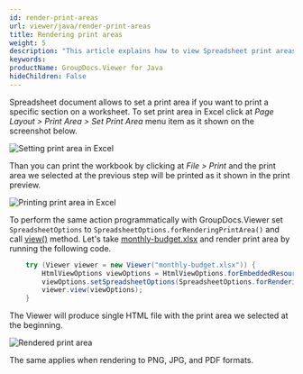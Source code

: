 ```yaml
---
id: render-print-areas
url: viewer/java/render-print-areas
title: Rendering print areas
weight: 5
description: "This article explains how to view Spreadsheet print areas with GroupDocs.Viewer within your Java applications."
keywords: 
productName: GroupDocs.Viewer for Java
hideChildren: False
---
```

Spreadsheet document allows to set a print area if you want to print a specific section on a worksheet. To set print area in Excel click at _Page Layout > Print Area > Set Print Area_ menu item as it shown on the screenshot below.

![Setting print area in Excel](viewer/java/images/render-print-areas/set-print-area-in-excel.png)

Than you can print the workbook by clicking at _File > Print_ and the print area we selected at the previous step will be printed as it shown in the print preview.

![Printing print area in Excel](viewer/java/images/render-print-areas/printing-print-area-in-excel.png)

To perform the same action programmatically with GroupDocs.Viewer set `SpreadsheetOptions` to `SpreadsheetOptions.forRenderingPrintArea()` and call [view()](https://apireference.groupdocs.com/viewer/java/com.groupdocs.viewer/Viewer#view(com.groupdocs.viewer.options.ViewOptions)) method. Let's take [monthly-budget.xlsx](viewer/java/sample-files/render-print-areas/monthly-budget.xlsx) and render print area by running the following code.

```java
    try (Viewer viewer = new Viewer("monthly-budget.xlsx")) {
        HtmlViewOptions viewOptions = HtmlViewOptions.forEmbeddedResources();
        viewOptions.setSpreadsheetOptions(SpreadsheetOptions.forRenderingPrintArea());
        viewer.view(viewOptions);
    }
```

The Viewer will produce single HTML file with the print area we selected at the beginning.

![Rendered print area](viewer/java/images/render-print-areas/rendered-print-area.png)

The same applies when rendering to PNG, JPG, and PDF formats.
